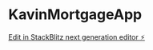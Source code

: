 # KavinMortgageApp

[Edit in StackBlitz next generation editor ⚡️](https://stackblitz.com/~/github.com/kkane066/KavinMortgageApp)